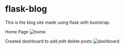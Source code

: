 # flask-blog
This is the blog site made using flask with bootstrap.

Home Page
![home](https://user-images.githubusercontent.com/85248442/125115642-3da34e80-e109-11eb-85c9-cfc3ce269557.JPG)

Created dashboard to add,edit delete posts
![dashboard](https://user-images.githubusercontent.com/85248442/125115634-39773100-e109-11eb-92a7-89b0db6b3805.JPG)
